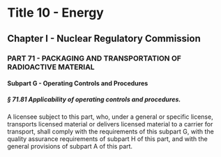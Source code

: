 
# Title 10 - Energy
## Chapter I - Nuclear Regulatory Commission
### PART 71 - PACKAGING AND TRANSPORTATION OF RADIOACTIVE MATERIAL
#### Subpart G - Operating Controls and Procedures
##### § 71.81 Applicability of operating controls and procedures.

A licensee subject to this part, who, under a general or specific license, transports licensed material or delivers licensed material to a carrier for transport, shall comply with the requirements of this subpart G, with the quality assurance requirements of subpart H of this part, and with the general provisions of subpart A of this part.
